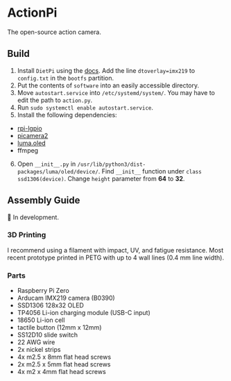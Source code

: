 # ActionPi
The open-source action camera.


## Build
1. Install `DietPi` using the [docs](https://dietpi.com/docs/install/). Add the line `dtoverlay=imx219` to `config.txt` in the `bootfs` partition.
2. Put the contents of `software` into an easily accessible directory.
3. Move `autostart.service` into `/etc/systemd/system/`. You may have to edit the path to `action.py`.
4. Run `sudo systemctl enable autostart.service`.
5. Install the following dependencies:
  - [rpi-lgpio](https://pypi.org/project/rpi-lgpio/)
  - [picamera2](https://pypi.org/project/picamera2/)
  - [luma.oled](https://luma-oled.readthedocs.io/en/latest/software.html)
  - ffmpeg
6. Open `__init__.py` in `/usr/lib/python3/dist-packages/luma/oled/device/`. Find `__init__` function under `class ssd1306(device)`. Change `height` parameter from **64** to **32**.


## Assembly Guide
🚧 In development.

### 3D Printing
I recommend using a filament with impact, UV, and fatigue resistance. Most recent prototype printed in PETG with up to 4 wall lines (0.4 mm line width).

### Parts
- Raspberry Pi Zero
- Arducam IMX219 camera (B0390)
- SSD1306 128x32 OLED
- TP4056 Li-ion charging module (USB-C input)
- 18650 Li-ion cell
- tactile button (12mm x 12mm)
- SS12D10 slide switch
- 22 AWG wire
- 2x nickel strips
- 4x m2.5 x 8mm flat head screws
- 2x m2.5 x 5mm flat head screws
- 4x m2 x 4mm flat head screws
